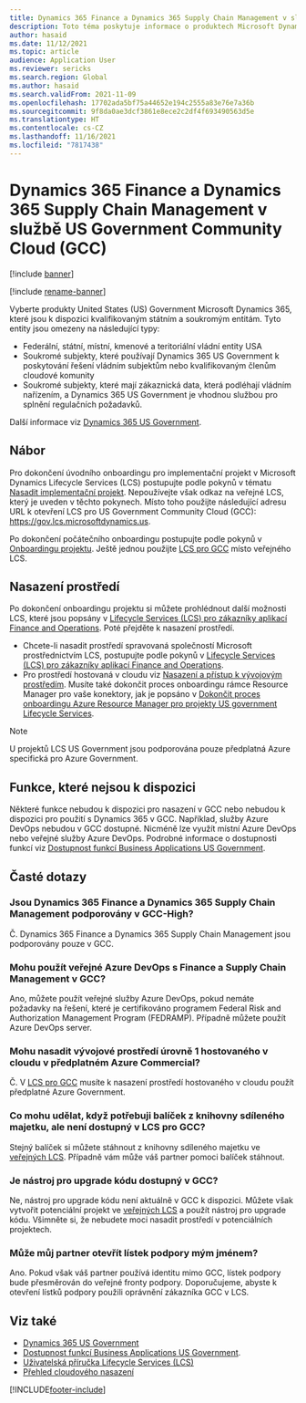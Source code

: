 ```yaml
---
title: Dynamics 365 Finance a Dynamics 365 Supply Chain Management v službě US Government Community Cloud (GCC)
description: Toto téma poskytuje informace o produktech Microsoft Dynamics 365 US Government, které jsou k dispozici kvalifikovaným státním a soukromým entitám.
author: hasaid
ms.date: 11/12/2021
ms.topic: article
audience: Application User
ms.reviewer: sericks
ms.search.region: Global
ms.author: hasaid
ms.search.validFrom: 2021-11-09
ms.openlocfilehash: 17702ada5bf75a44652e194c2555a83e76e7a36b
ms.sourcegitcommit: 9f8da0ae3dcf3861e8ece2c2df4f693490563d5e
ms.translationtype: HT
ms.contentlocale: cs-CZ
ms.lasthandoff: 11/16/2021
ms.locfileid: "7817438"
---
```

# <a name="dynamics-365-finance-and-dynamics-365-supply-chain-management-in-us-government-community-cloud-gcc"></a>Dynamics 365 Finance a Dynamics 365 Supply Chain Management v službě US Government Community Cloud (GCC)

[!include [banner](../includes/banner.md)]

[!include [rename-banner](~/includes/cc-data-platform-banner.md)]

Vyberte produkty United States (US) Government Microsoft Dynamics 365, které jsou k dispozici kvalifikovaným státním a soukromým entitám. Tyto entity jsou omezeny na následující typy:

- Federální, státní, místní, kmenové a teritoriální vládní entity USA
- Soukromé subjekty, které používají Dynamics 365 US Government k poskytování řešení vládním subjektům nebo kvalifikovaným členům cloudové komunity
- Soukromé subjekty, které mají zákaznická data, která podléhají vládním nařízením, a Dynamics 365 US Government je vhodnou službou pro splnění regulačních požadavků.

Další informace viz [Dynamics 365 US Government](/power-platform/admin/microsoft-dynamics-365-government).

## <a name="onboarding"></a>Nábor

Pro dokončení úvodního onboardingu pro implementační projekt v Microsoft Dynamics Lifecycle Services (LCS) postupujte podle pokynů v tématu [Nasadit implementační projekt](../../../fin-ops-core/fin-ops/imp-lifecycle/onboard.md). Nepoužívejte však odkaz na veřejné LCS, který je uveden v těchto pokynech. Místo toho použijte následující adresu URL k otevření LCS pro US Government Community Cloud (GCC): <https://gov.lcs.microsoftdynamics.us>.

Po dokončení počátečního onboardingu postupujte podle pokynů v [Onboardingu projektu](../lifecycle-services/project-onboarding.md). Ještě jednou použijte [LCS pro GCC](https://gov.lcs.microsoftdynamics.us) místo veřejného LCS.

## <a name="environment-deployment"></a>Nasazení prostředí

Po dokončení onboardingu projektu si můžete prohlédnout další možnosti LCS, které jsou popsány v [Lifecycle Services (LCS) pro zákazníky aplikací Finance and Operations](../../../fin-ops-core/dev-itpro/lifecycle-services/lcs-works-lcs.md). Poté přejděte k nasazení prostředí.

- Chcete-li nasadit prostředí spravovaná společností Microsoft prostřednictvím LCS, postupujte podle pokynů v [Lifecycle Services (LCS) pro zákazníky aplikací Finance and Operations](../../../fin-ops-core/dev-itpro/lifecycle-services/lcs-works-lcs.md#new-deployment-experience).
- Pro prostředí hostovaná v cloudu viz [Nasazení a přístup k vývojovým prostředím](../../../fin-ops-core/dev-itpro/dev-tools/access-instances.md). Musíte také dokončit proces onboardingu rámce Resource Manager pro vaše konektory, jak je popsáno v [Dokončit proces onboardingu Azure Resource Manager pro projekty US government Lifecycle Services](arm-onbarding-us-goverment.md).

> [!NOTE]
> U projektů LCS US Government jsou podporována pouze předplatná Azure specifická pro Azure Government.

## <a name="features-that-arent-available"></a>Funkce, které nejsou k dispozici

Některé funkce nebudou k dispozici pro nasazení v GCC nebo nebudou k dispozici pro použití s Dynamics 365 v GCC. Například, služby Azure DevOps nebudou v GCC dostupné. Nicméně lze využít místní Azure DevOps nebo veřejné služby Azure DevOps. Podrobné informace o dostupnosti funkcí viz [Dostupnost funkcí Business Applications US Government](https://aka.ms/BAPFunctionalParity).

## <a name="frequently-asked-questions"></a>Časté dotazy

### <a name="are-dynamics-365-finance-and-dynamics-365-supply-chain-management-supported-in-gcc-high"></a>Jsou Dynamics 365 Finance a Dynamics 365 Supply Chain Management podporovány v GCC-High?

Č. Dynamics 365 Finance a Dynamics 365 Supply Chain Management jsou podporovány pouze v GCC.

### <a name="can-i-use-public-azure-devops-with-finance-and-supply-chain-management-in-gcc"></a>Mohu použít veřejné Azure DevOps s Finance a Supply Chain Management v GCC?

Ano, můžete použít veřejné služby Azure DevOps, pokud nemáte požadavky na řešení, které je certifikováno programem Federal Risk and Authorization Management Program (FEDRAMP). Případně můžete použít Azure DevOps server.

### <a name="can-i-deploy-a-cloud-hosted-environment-tier-1-development-environment-on-an-azure-commercial-subscription"></a>Mohu nasadit vývojové prostředí úrovně 1 hostovaného v cloudu v předplatném Azure Commercial?

Č. V [LCS pro GCC](https://gov.lcs.microsoftdynamics.us) musíte k nasazení prostředí hostovaného v cloudu použít předplatné Azure Government.

### <a name="what-can-i-do-if-i-need-a-package-from-the-shared-asset-library-but-it-isnt-available-in-lcs-for-gcc"></a>Co mohu udělat, když potřebuji balíček z knihovny sdíleného majetku, ale není dostupný v LCS pro GCC?

Stejný balíček si můžete stáhnout z knihovny sdíleného majetku ve [veřejných LCS](https://lcs.dynamics.com). Případně vám může váš partner pomoci balíček stáhnout.

### <a name="is-the-code-upgrade-tool-available-in-gcc"></a>Je nástroj pro upgrade kódu dostupný v GCC?

Ne, nástroj pro upgrade kódu není aktuálně v GCC k dispozici. Můžete však vytvořit potenciální projekt ve [veřejných LCS](https://lcs.dynamics.com) a použít nástroj pro upgrade kódu. Všimněte si, že nebudete moci nasadit prostředí v potenciálních projektech.

### <a name="can-my-partner-open-a-support-ticket-on-my-behalf"></a>Může můj partner otevřít lístek podpory mým jménem?

Ano. Pokud však váš partner používá identitu mimo GCC, lístek podpory bude přesměrován do veřejné fronty podpory. Doporučujeme, abyste k otevření lístků podpory použili oprávnění zákazníka GCC v LCS.

## <a name="see-also"></a>Viz také

- [Dynamics 365 US Government](/power-platform/admin/microsoft-dynamics-365-government)
- [Dostupnost funkcí Business Applications US Government](https://aka.ms/BAPFunctionalParity).
- [Uživatelská příručka Lifecycle Services (LCS)](../../../fin-ops-core/dev-itpro/lifecycle-services/lcs-user-guide.md)
- [Přehled cloudového nasazení](../../../fin-ops-core/dev-itpro/deployment/cloud-deployment-overview.md)

[!INCLUDE[footer-include](../../../includes/footer-banner.md)]
